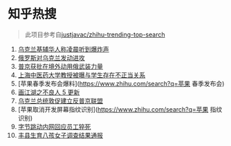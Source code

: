 # 知乎热搜

> 此项目参考自[justjavac/zhihu-trending-top-search](https://github.com/justjavac/zhihu-trending-top-search/blob/main/utils.ts)

<!-- BEGIN -->
  <!-- 最后更新时间:Thu Feb 24 2022 09:11:53 GMT+0000 (Coordinated Universal Time) -->
  1. [乌克兰基辅华人称凌晨听到爆炸声](https://www.zhihu.com/search?q=乌克兰)
1. [俄罗斯对乌克兰发动进攻](https://www.zhihu.com/search?q=俄罗斯乌克兰)
1. [普京获批在境外动用俄武装力量](https://www.zhihu.com/search?q=普京)
1. [上海中医药大学教授被曝与学生存在不正当关系](https://www.zhihu.com/search?q=上海中医药大学)
1. [苹果春季发布会爆料](https://www.zhihu.com/search?q=苹果 春季发布会)
1. [画江湖之不良人 5 更新](https://www.zhihu.com/search?q=不良人)
1. [乌克兰总统敦促建立反普京联盟](https://www.zhihu.com/search?q=乌克兰总统)
1. [苹果取消开发屏幕指纹识别](https://www.zhihu.com/search?q=苹果 指纹识别)
1. [字节跳动内网回应员工猝死](https://www.zhihu.com/search?q=字节跳动员工)
1. [丰县生育八孩女子调查结果通报](https://www.zhihu.com/search?q=丰县八孩)
  <!-- END -->